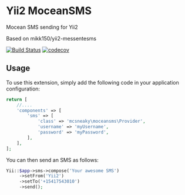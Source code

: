 Yii2 MoceanSMS
=================
Mocean SMS sending for Yii2

Based on mikk150/yii2-messentesms

[![Build Status](https://travis-ci.org/McSneaky/yii2-moceansms.svg?branch=master)](https://travis-ci.org/McSneaky/yii2-moceansms) [![codecov](https://codecov.io/gh/mcsneaky/yii2-moceansms/branch/master/graph/badge.svg)](https://codecov.io/gh/mcsneaky/yii2-moceansms)

Usage
-----

To use this extension, simply add the following code in your application configuration:

```php
return [
    //....
    'components' => [
        'sms' => [
            'class' => 'mcsneaky\moceansms\Provider',
            'username' => 'myUsername',
            'password' => 'myPassword',
        ],
    ],
];
```

You can then send an SMS as follows:

```php
Yii::$app->sms->compose('Your awesome SMS')
     ->setFrom('Yii2')
     ->setTo('+15417543010')
     ->send();
```
